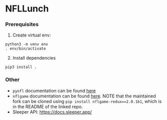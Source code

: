 # NFLLunch
### Prerequisites
1. Create virtual env:
```
python3 -m venv env
. env/bin/activate
```
2. Install dependencies
```
pip3 install .
```

### Other
* `pynfl` documentation can be found [here](https://github.com/kSkip/pyNFL)
* `nflgame` documentation can be found [here](https://github.com/derek-adair/nflgame). NOTE that the maintained fork can be cloned using `pip install nflgame-redux==2.0.1b1`, which is in the README of the linked repo.
* Sleeper API: https://docs.sleeper.app/

